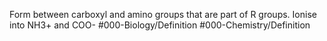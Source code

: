 Form between carboxyl and amino groups that are part of R groups.
Ionise into NH3+ and COO-
#000-Biology/Definition #000-Chemistry/Definition 